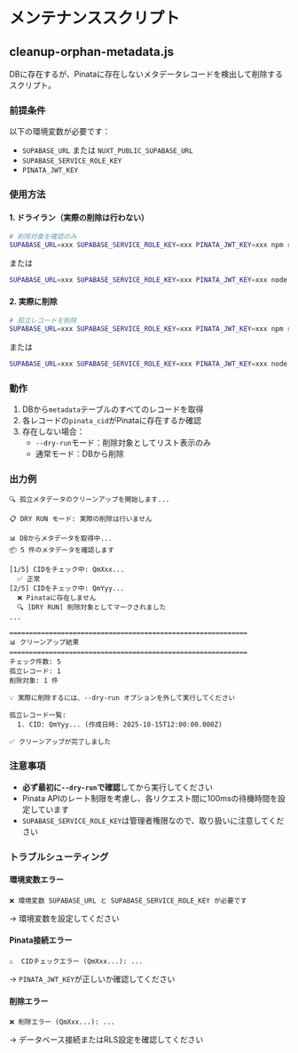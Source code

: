 # メンテナンススクリプト

## cleanup-orphan-metadata.js

DBに存在するが、Pinataに存在しないメタデータレコードを検出して削除するスクリプト。

### 前提条件

以下の環境変数が必要です：

- `SUPABASE_URL` または `NUXT_PUBLIC_SUPABASE_URL`
- `SUPABASE_SERVICE_ROLE_KEY`
- `PINATA_JWT_KEY`

### 使用方法

#### 1. ドライラン（実際の削除は行わない）

```bash
# 削除対象を確認のみ
SUPABASE_URL=xxx SUPABASE_SERVICE_ROLE_KEY=xxx PINATA_JWT_KEY=xxx npm run cleanup:metadata:dry
```

または

```bash
SUPABASE_URL=xxx SUPABASE_SERVICE_ROLE_KEY=xxx PINATA_JWT_KEY=xxx node scripts/cleanup-orphan-metadata.js --dry-run
```

#### 2. 実際に削除

```bash
# 孤立レコードを削除
SUPABASE_URL=xxx SUPABASE_SERVICE_ROLE_KEY=xxx PINATA_JWT_KEY=xxx npm run cleanup:metadata
```

または

```bash
SUPABASE_URL=xxx SUPABASE_SERVICE_ROLE_KEY=xxx PINATA_JWT_KEY=xxx node scripts/cleanup-orphan-metadata.js
```

### 動作

1. DBから`metadata`テーブルのすべてのレコードを取得
2. 各レコードの`pinata_cid`がPinataに存在するか確認
3. 存在しない場合：
   - `--dry-run`モード：削除対象としてリスト表示のみ
   - 通常モード：DBから削除

### 出力例

```
🔍 孤立メタデータのクリーンアップを開始します...

📋 DRY RUN モード: 実際の削除は行いません

📊 DBからメタデータを取得中...
📦 5 件のメタデータを確認します

[1/5] CIDをチェック中: QmXxx...
  ✅ 正常
[2/5] CIDをチェック中: QmYyy...
  ❌ Pinataに存在しません
  🔍 [DRY RUN] 削除対象としてマークされました
...

============================================================
📊 クリーンアップ結果
============================================================
チェック件数: 5
孤立レコード: 1
削除対象: 1 件

💡 実際に削除するには、--dry-run オプションを外して実行してください

孤立レコード一覧:
  1. CID: QmYyy... (作成日時: 2025-10-15T12:00:00.000Z)

✅ クリーンアップが完了しました
```

### 注意事項

- **必ず最初に`--dry-run`で確認**してから実行してください
- Pinata APIのレート制限を考慮し、各リクエスト間に100msの待機時間を設定しています
- `SUPABASE_SERVICE_ROLE_KEY`は管理者権限なので、取り扱いに注意してください

### トラブルシューティング

#### 環境変数エラー

```
❌ 環境変数 SUPABASE_URL と SUPABASE_SERVICE_ROLE_KEY が必要です
```

→ 環境変数を設定してください

#### Pinata接続エラー

```
⚠️  CIDチェックエラー (QmXxx...): ...
```

→ `PINATA_JWT_KEY`が正しいか確認してください

#### 削除エラー

```
❌ 削除エラー (QmXxx...): ...
```

→ データベース接続またはRLS設定を確認してください

